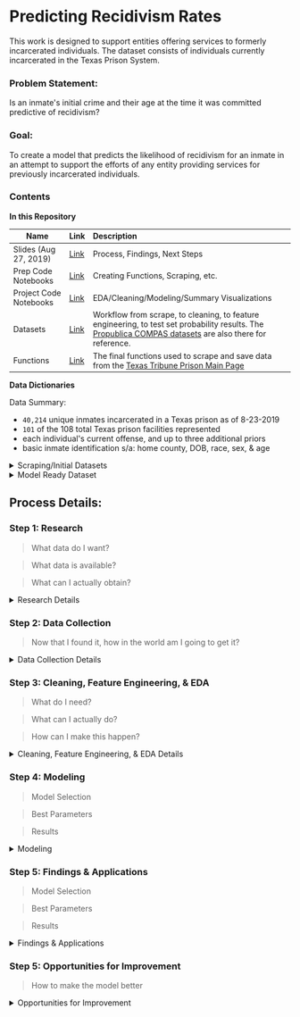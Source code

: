 # Predicting Recidivism Rates
This work is designed to support entities offering services to formerly incarcerated individuals. The dataset consists of individuals currently incarcerated in the Texas Prison System.


### Problem Statement:
Is an inmate's initial crime and their age at the time it was committed predictive of recidivism?

### Goal:
To create a model that predicts the likelihood of recidivism for an inmate in an attempt to support the efforts of any entity providing services for previously incarcerated individuals.


### Contents
**In this Repository**

| Name | Link | Description |
| ---- | ---- | :---------- |
| Slides (Aug 27, 2019) | [Link](./Slides_Aug2019.pdf) | Process, Findings, Next Steps |
| Prep Code Notebooks | [Link](./Prep_Notebooks) |Creating Functions, Scraping, etc. |
| Project Code Notebooks | [Link](./Project_Notebooks) | EDA/Cleaning/Modeling/Summary Visualizations |
| Datasets | [Link](./datasets) | Workflow from scrape, to cleaning, to feature engineering, to test set probability results. The [Propublica COMPAS datasets](https://www.propublica.org/datastore/dataset/compas-recidivism-risk-score-data-and-analysis) are also there for reference. |
| Functions | [Link](./Project_Notebooks/inmate_scrape.py) | The final functions used to scrape and save data from the [Texas Tribune Prison Main Page](https://www.texastribune.org/library/data/texas-prisons/) |



**Data Dictionaries**

Data Summary:
- `40,214` unique inmates incarcerated in a Texas prison as of 8-23-2019
- `101` of the 108 total Texas prison facilities represented
- each individual's current offense, and up to three additional priors
- basic inmate identification s/a: home county, DOB, race, sex, & age

<details>
<summary> Scraping/Initial Datasets </summary>

>  [Priors csv](./datasets/my_data/priors_FINAL.csv)

>  [Inmate Details csv](./datasets/my_data/inmate_details_FINAL.csv)

>  [Merged csv](./datasets/my_data/complete_raw_df.csv)


**Priors csv**

All inmates have a `pr_crime_0`, which is their current offense. Some inmates have additional priors, and these are identified as pr_crime_1, pr_crime_2, and pr_crime_3. If an inmate does not have any or all of these priors, these cells for that inmate are filled with `'No_data'`. Connected to each offense is `pr_commit_date`, `pr_term`, and `pr_begins`. Below each of these is listed only once. However, each inmate could have information in some or all of these. Pr_crime_3 is their oldest prior, whereas pr_crime_1 is their most recent. This information was scraped from the [Texas Tribune](https://www.texastribune.org/library/data/texas-prisons/units).

| Data | Type | Description |
| --- | --- | :--- |
| name | string | inmate's name |
| TDCJ_ID | int | unique identification number for each inmate |
| pr_crime_0 | string | current offense; `pr_crime_1`, `_2`, `_3` also present |
| pr_commit_date_0 | string | the date this offense was committed; `pr_commit_date_1`, `_2`, `_3` also present |
| pr_term_0 | string | the length of time of the sentence; `pr_term_1`, `_2`, `_3` also present |
| pr_begins_0 | string | the first day of the sentence; `pr_begins_1`, `_2`, `_3` also present  |


**Inmate Details csv**

This is the personal information of each inmate.

| Data | Type | Description |
| --- | --- | :--- |
| name | string | inmate's name |
| sex | string | 'Male', 'Female' |
| race | string | each inmate's race |
| age | int | current age |
| max_sentence | string | each inmate's maximum sentence|
| prison_unit | string | the prison they are located |
| DOB | string | each inmate's date of birth |
| home_county | string | each inmate's home county |
| TDCJ_ID | int | unique identification number for each inmate |
| proj_release_date | string | an inmate's projected release date |

</details>

<details>
<summary> Model Ready Dataset </summary>

>  [Model Ready Dataset](./datasets/my_data/complete_model_ready.csv)

**Model Ready Dataset**

This is the `cleaned dataset` with features ready to be trained. Steps that were taken are explained below in the `process section` of the README. These features have been added to the original dataset, and the descriptions below address added or altered features exclusively.

17 types of crimes were categorized and made into dummy variables. The remaining crimes were distributed in a category called `other_crime`. Only one is represented in the dictionary below. Details about the categories are discussed in the `process` section of the README. Additionally, `101 prisons` were represented in the final dataset, and dummy variables were created. The base variable name is used to represent all below. `Ages` and `terms` were converted to floats and binned to be able to check each within the model. For both, the floats were used as features.

| Data | Type | Description |
| --- | --- | :--- |
| feature_crime | string | the inmate's initial offense (up to three priors) |
| feature_startdate | datetime | when the sentence of the initial offense began |
| feature_term | string | the years, months, and days of the inmate's term |
| feature_commit_date | datetime | the date the offense was committed |
| target_value | mixed | if there is a re-offense, the crime itself; if no re-offense, the int 0|
| final_target | int | the y-value; ``{1: reoffend, 0: no re-offense}``|
| theft_crime | int | ``{1: theft related crime, 0: not}`` |
| prison_unit_ | int | ``{1: at this prison, 0: not}`` |
| commit_age | float | the age of each inmate at the time the feature crime occurred |
| feature_term_flt | float | the years, months, and days of each inmate's term in a numerical float |
| term_binned_ | int | ``{1: remaining term in that range, 0: not}``; in years: `Less than 1`, `1_to_5`, `11_15`, `16_20`, `21_30`, `31_40`, `40+` |
| age_binned_ | int | ``{1: age in that range, 0: not}``; `Under 18`, `18 to 30`, `31 to 40`, `41 to 50`, `51 to 60`, `61 to 70`, `Above 70` |

</details>



## Process Details:
### Step 1: Research
> What data do I want?

> What data is available?

> What can I actually obtain?

<details>
<summary> Research Details </summary>

I began this project by looking into available government datasets. I also found Probublica's work exposing racial bias in the COMPAS algorithm (kaggle and research/explanatory articles). This allowed me to gain access to their process,  their notebooks of work, and their datasets.

From here I considered what data I might want, and I started looking into the Huntsville State Penitentiary.

The Texas Tribune became the exclusive source of my data for this project. Through this website I learned I could access all prisons in the Texas System and each current inmate.

</details>

### Step 2: Data Collection
> Now that I found it, how in the world am I going to get it?

<details>
<summary> Data Collection Details </summary>

- Beautiful Soup
- Amazon Web Services

This part of the project took an extensive amount of time and offered a great deal of learning opportunity. Creating effective, efficient, and intentional functions to scrape the data needed was a days-long process of trial and error.

#### Highlights of learning:
- the invaluable nature of `try/except` statements
- automating `saving to a .csv` routinely within the function
  -- building out a shell of the notebook from a partial .csv while the scrape is running
- ensuring the same `unique identifier` for each observation is in all datasets intended to be merged (ie: names of individuals is not sufficient, a qualifying id or url tag is essential)
- the scrape can take days (and days and days)

#### Final Counts:
- `56,600` unique inmate basic detail observations
- `47,500` unique inmate prior detail observations
- merged dataset with `47,500 unique inmates`

#### Limitations of the Data:
- Only scraped the 4 most recent crimes, rather than all, so some inmates `feature_crime` was not their actual initial crime (this was a choice I made based on my limitations of time, it is absolutely possible to acquire all priors for each inmate).
- Only current inmates are represented in the dataset, this is missing individuals previously incarcerated that have not reoffended. These individuals would enhance the model.
- There are many types of facilities represented in the Texas Tribune database (`State Jail`, `Prison`, `Work Program`, `Transfer Facility`). The non-prison units are not filtered out of this dataset.
- No additional inmate information was acquired (ie: education, occupation, family information, etc).
- There were some (`very few`) errors found in the original data, and some questionable data that I could not conclusively confirm or disprove:
        - one inmate's DOB and and the date of their first offense is the same
        - some term lengths were invalid (`'2012 years, 8 months, 16 days'`)
        - the minimum age for first offense was 11 years old - I was unable to confirm if this is accurate, but it opened the door for the potential of incorrectly imputed information in the original dataset

</details>

### Step 3: Cleaning, Feature Engineering, & EDA
> What do I need?

> What can I actually do?

> How can I make this happen?

<details>
<summary> Cleaning, Feature Engineering, & EDA Details </summary>

Almost all of the data had to be manipulated or converted from its original form in order to explore or be used to model. These are some of the highlights.

#### Term Lengths:
This was a new challenge for me, because it was the first time there was inconsistency in the structure of the strings.
This is a sample of what some of the unique terms, as strings, were:


![Unique Terms](./images/unique_terms.png)

**Goal:** To convert these terms to accurate floats.
**Steps to solving this problem:**
1. Remove observations with clear errors, such as `'2012 years, 8 months', 16 days`
> There were two of these instances discovered

2. Remove observations including `'Life'`, `'Life Without Parole'`, `'Death'`
3. Creating a list of the remaining terms (`40,214` observations remaining) that are `split on the comma`
4. `Indexing` into the terms, removing the letters and spaces, adding periods in the appropriate space to set up the float, and `converting each to a float`.
5. Dividing any number associated with months by 12 and any number associated with days by 365.
6. Adding the corrected months and days to the years in index[0].
7. Creating a new list consisting of only index[0].
8. `df['feature_term_flt'] = new_list`

#### Crime Categories:
**Goal**: With `9005 unique feature crimes`, it felt important to create meaningful and categories to utilize as features.
**Steps to solving the problem:**
1. Visual search for common words
2. Create functions to apply/make new feature columns {`1: this category, 0: not`}
3. Create `other_crime` category by adding all of the category columns together. If != 0, replace with 0. If 0 (meaning no other categories are flagged), replace with 1.
4. Check crimes in other_crime category to add to current categories or create new ones.



</details>

### Step 4: Modeling
> Model Selection

> Best Parameters

> Results

<details>
<summary> Modeling </summary>
I tried modeling SVC, Random Forest, and Logistic Regression. SVC and Random Forest were chosen based on research about modeling imbalanced classes. Logistic Regression was chosen for the opportunity to interpret coefficients. The highest training score of the three was `Random Forest`.

**Random Forest Details**
- `Best accuracy score: .775`
- `Best params: {max_depth= 10,
               min_samples_leaf= 1,
               min_samples_split=4,
               N_estimators=150}`
- `Precision: {0: .65, 1: .79}`
- `Recall: {0: .25, 1: .95}`

A single decision tree in the random forest (modified `max_depth = 4` for visual accessibility):
![Decision Tree](./images/single_tree.png)         

</details>

### Step 5: Findings & Applications
> Model Selection

> Best Parameters

> Results

<details>
<summary> Findings & Applications </summary>

1. Probability Range from `.12 to .98`
![Probability Range](./images/probas_range.png)

2. Probabilities of reoffense based on inmate replace
![Probability Race Range](.images/probas_race.png)

3. Practical application:
- Filter by location of interest (ie - `prison unit`)
- Filter by probability range of interest (ie - `.30 - .70`)
- Filter by projected release date (ie `1 year from today`)

</details>


### Step 5: Opportunities for Improvement
> How to make the model better


<details>
<summary> Opportunities for Improvement </summary>
